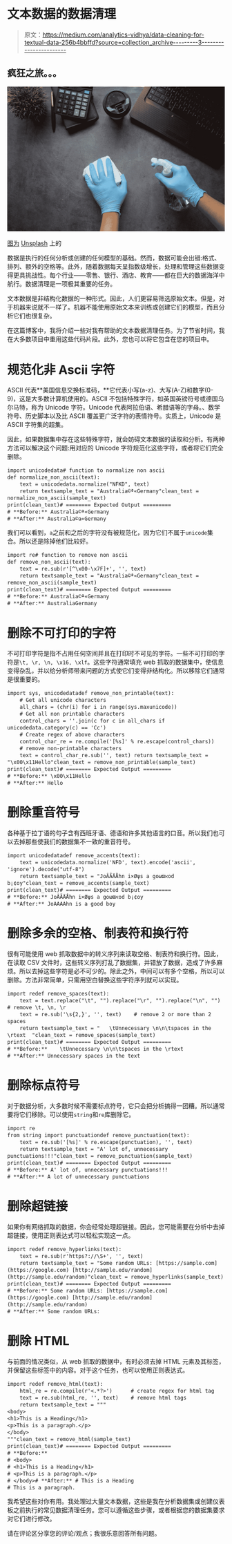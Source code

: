 # 文本数据的数据清理

> 原文：<https://medium.com/analytics-vidhya/data-cleaning-for-textual-data-256b4bbffd?source=collection_archive---------3----------------------->

## 疯狂之旅。。。

![](img/a423a65a86d30c7c125518824ca7dac4.png)

[图为](https://unsplash.com/@towfiqu999999?utm_source=medium&utm_medium=referral) [Unsplash](https://unsplash.com?utm_source=medium&utm_medium=referral) 上的

数据是执行的任何分析或创建的任何模型的基础。然而，数据可能会出错:格式、排列、额外的空格等。此外，随着数据每天呈指数级增长，处理和管理这些数据变得更具挑战性。每个行业——零售、银行、酒店、教育——都在巨大的数据海洋中航行。数据清理是一项极其重要的任务。

文本数据是非结构化数据的一种形式。因此，人们更容易筛选原始文本。但是，对于机器来说就不一样了。机器不能使用原始文本来训练或创建它们的模型，而且分析它们也很复杂。

在这篇博客中，我将介绍一些对我有帮助的文本数据清理任务。为了节省时间，我在大多数项目中重用这些代码片段。此外，您也可以将它包含在您的项目中。

# 规范化非 Ascii 字符

ASCII 代表**美国信息交换标准码，**它代表小写(a-z)、大写(A-Z)和数字(0-9)，这是大多数计算机使用的。ASCII 不包括特殊字符，如英国英镑符号或德国乌尔马特，称为 Unicode 字符。Unicode 代表阿拉伯语、希腊语等的字母。、数学符号、历史脚本以及比 ASCII 覆盖更广泛字符的表情符号。实质上，Unicode 是 ASCII 字符集的超集。

因此，如果数据集中存在这些特殊字符，就会妨碍文本数据的读取和分析。有两种方法可以解决这个问题:用对应的 Unicode 字符规范化这些字符，或者将它们完全删除。

```
import unicodedata# function to normalize non ascii
def normalize_non_ascii(text):
    text = unicodedata.normalize("NFKD", text)
    return textsample_text = "Australia©ª«Germany"clean_text = normalize_non_ascii(sample_text)
print(clean_text)# ======== Expected Output =========
# **Before:** Australia©ª«Germany
# **After:** Australia©a«Germany
```

我们可以看到，`a`之前和之后的字符没有被规范化，因为它们不属于`unicode`集合。所以还是除掉他们比较好。

```
import re# function to remove non ascii
def remove_non_ascii(text):
    text = re.sub(r'[^\x00-\x7F]+', '', text)
    return textsample_text = "Australia©ª«Germany"clean_text = remove_non_ascii(sample_text)
print(clean_text)# ======== Expected Output =========
# **Before:** Australia©ª«Germany
# **After:** AustraliaGermany
```

# 删除不可打印的字符

不可打印字符是指不占用任何空间并且在打印时不可见的字符。一些不可打印的字符是`\t, \r, \n, \x16, \xlf`。这些字符通常填充 web 抓取的数据集中，使信息变得杂乱，并以给分析师带来问题的方式使它们变得非结构化。所以移除它们通常是很重要的。

```
import sys, unicodedatadef remove_non_printable(text):
    # Get all unicode characters
    all_chars = (chr(i) for i in range(sys.maxunicode))
    # Get all non printable characters
    control_chars = ''.join(c for c in all_chars if unicodedata.category(c) == 'Cc')
    # Create regex of above characters
    control_char_re = re.compile('[%s]' % re.escape(control_chars))
    # remove non-printable characters
    text = control_char_re.sub('', text) return textsample_text = "\x00\x11Hello"clean_text = remove_non_printable(sample_text)
print(clean_text)# ======== Expected Output =========
# **Before:** \x00\x11Hello
# **After:** Hello
```

# 删除重音符号

各种基于拉丁语的句子含有西班牙语、德语和许多其他语言的口音。所以我们也可以去掉那些使我们的数据集不一致的重音符号。

```
import unicodedatadef remove_accents(text):
    text = unicodedata.normalize('NFD', text).encode('ascii', 'ignore').decode("utf-8")
    return textsample_text = "JoÂÃÄÅhn i×Øψs a goωϖℵod b¡¢oy"clean_text = remove_accents(sample_text)
print(clean_text)# ======== Expected Output =========
# **Before:** JoÂÃÄÅhn i×Øψs a goωϖℵod b¡¢oy
# **After:** JoAAAAhn is a good boy
```

# 删除多余的空格、制表符和换行符

很有可能使用 web 抓取数据中的转义序列来读取空格、制表符和换行符。因此，在读取 CSV 文件时，这些转义序列打乱了数据集，并错放了数据，造成了许多麻烦。所以去掉这些字符是必不可少的。除此之外，中间可以有多个空格，所以可以删除。方法非常简单，只需用空白替换这些字符序列就可以实现。

```
import redef remove_spaces(text):
    text = text.replace("\t", "").replace("\r", "").replace("\n", "")      # remove \t, \n, \r
    text = re.sub('\s{2,}', '', text)    # remove 2 or more than 2 spaces
    return textsample_text = "   \tUnnecessary \n\n\tspaces in the \rtext  "clean_text = remove_spaces(sample_text)
print(clean_text)# ======== Expected Output =========
# **Before:**    \tUnnecessary \n\n\tspaces in the \rtext
# **After:** Unnecessary spaces in the text
```

# 删除标点符号

对于数据分析，大多数时候不需要标点符号，它只会把分析搞得一团糟。所以通常要将它们移除。可以使用`string`和`re`库删除它。

```
import re
from string import punctuationdef remove_punctuation(text):
    text = re.sub('[%s]' % re.escape(punctuation), '', text)
    return textsample_text = "A' lot of, unnecessary punctuations!!!"clean_text = remove_punctuation(sample_text)
print(clean_text)# ======== Expected Output =========
# **Before:** A' lot of, unnecessary punctuations!!!
# **After:** A lot of unnecessary punctuations
```

# 删除超链接

如果你有网络抓取的数据，你会经常处理超链接。因此，您可能需要在分析中去掉超链接，使用正则表达式可以轻松实现这一点。

```
import redef remove_hyperlinks(text):
    text = re.sub(r'https?://\S+', '', text)
    return textsample_text = "Some random URLs: [https://sample.com](https://google.com) [http://sample.edu/random](http://sample.edu/random)"clean_text = remove_hyperlinks(sample_text)
print(clean_text)# ======== Expected Output =========
# **Before:** Some random URLs: [https://sample.com](https://google.com) [http://sample.edu/random](http://sample.edu/random)
# **After:** Some random URLs:
```

# 删除 HTML

与前面的情况类似，从 web 抓取的数据中，有时必须去掉 HTML 元素及其标签，并保留这些标签中的内容。对于这个任务，也可以使用正则表达式。

```
import redef remove_html(text):
    html_re = re.compile(r'<.*?>')      # create regex for html tag
    text = re.sub(html_re, '', text)    # remove html tags
    return textsample_text = """
<body>
<h1>This is a Heading</h1>
<p>This is a paragraph.</p>
</body>
"""clean_text = remove_html(sample_text)
print(clean_text)# ======== Expected Output =========
# **Before:** 
# <body>
# <h1>This is a Heading</h1>
# <p>This is a paragraph.</p>
# </body># **After:** # This is a Heading
# This is a paragraph.
```

我希望这些对你有用。我处理过大量文本数据，这些是我在分析数据集或创建仪表板之前执行的常见数据清理任务。您可以遵循这些步骤，或者根据您的数据集要求对它们进行修改。

请在评论区分享您的评论/观点；我很乐意回答所有问题。